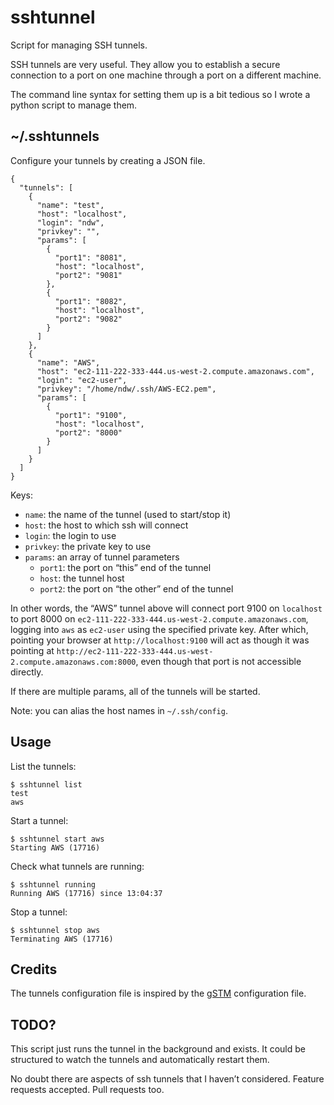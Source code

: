 # sshtunnel

Script for managing SSH tunnels.

SSH tunnels are very useful. They allow you to establish a secure
connection to a port on one machine through a port on a different
machine.

The command line syntax for setting them up is a bit tedious so I
wrote a python script to manage them.

## ~/.sshtunnels

Configure your tunnels by creating a JSON file.

    {
      "tunnels": [
        {
          "name": "test",
          "host": "localhost",
          "login": "ndw",
          "privkey": "",
          "params": [
            {
              "port1": "8081",
              "host": "localhost",
              "port2": "9081"
            },
            {
              "port1": "8082",
              "host": "localhost",
              "port2": "9082"
            }
          ]
        },
        {
          "name": "AWS",
          "host": "ec2-111-222-333-444.us-west-2.compute.amazonaws.com",
          "login": "ec2-user",
          "privkey": "/home/ndw/.ssh/AWS-EC2.pem",
          "params": [
            {
              "port1": "9100",
              "host": "localhost",
              "port2": "8000"
            }
          ]
        }
      ]
    }

Keys:

* `name`: the name of the tunnel (used to start/stop it)
* `host`: the host to which ssh will connect
* `login`: the login to use
* `privkey`: the private key to use
* `params`: an array of tunnel parameters
  * `port1`: the port on “this” end of the tunnel
  * `host`: the tunnel host
  * `port2`: the port on “the other” end of the tunnel

In other words, the “AWS” tunnel above will connect port 9100 on `localhost`
to port 8000 on `ec2-111-222-333-444.us-west-2.compute.amazonaws.com`,
logging into `aws` as `ec2-user` using the specified private key.
After which, pointing your browser at `http://localhost:9100` will act as
though it was pointing at `http://ec2-111-222-333-444.us-west-2.compute.amazonaws.com:8000`,
even though that port is not accessible directly.

If there are multiple params, all of the tunnels will be started.

Note: you can alias the host names in `~/.ssh/config`.

## Usage

List the tunnels:

    $ sshtunnel list
    test
    aws

Start a tunnel:

    $ sshtunnel start aws
    Starting AWS (17716)

Check what tunnels are running:

    $ sshtunnel running
    Running AWS (17716) since 13:04:37

Stop a tunnel:

    $ sshtunnel stop aws
    Terminating AWS (17716)

## Credits

The tunnels configuration file is inspired by the
[gSTM](https://sourceforge.net/projects/gstm/) configuration file.

## TODO?

This script just runs the tunnel in the background and exists. It
could be structured to watch the tunnels and automatically restart
them.

No doubt there are aspects of ssh tunnels that I haven’t considered.
Feature requests accepted. Pull requests too.









